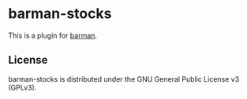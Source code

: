 # barman-stocks

This is a plugin for [barman](https://github.com/barmanaginn/barman).

## License 

barman-stocks is distributed under the GNU General Public License v3 (GPLv3).

